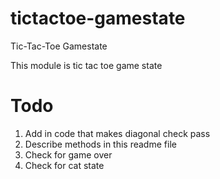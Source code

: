 # tictactoe-gamestate
Tic-Tac-Toe Gamestate

This module is tic tac toe game state

# Todo

1. Add in code that makes diagonal check pass
2. Describe methods in this readme file
3. Check for game over
4. Check for cat state
